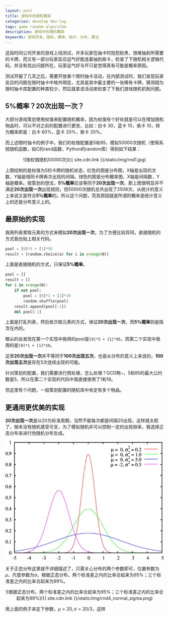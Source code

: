 ```yaml
---
layout: post
title: 游戏中的随机概率
categories: develop dev-log
tags: game random algorithm
description: 游戏中的随机概率
keywords: 游戏开发，随机，概率，统计，分布，算法
---
```


这段时间公司开发的游戏上线测试，许多玩家在抽卡时抱怨脸黑，很难抽到所需要的卡牌，而又有一部分玩家反应运气好能连着抽到紫卡，检查了下随机相关逻辑代码，并没有找出问题所在，玩家运气好与坏只是觉得真有可能是概率原因。

测试开服了几天之后，需要开放某个限时抽卡活动，在内部测试时，我们发现玩家反应的问题在限时抽卡中格外明显，尤其是其中最主要的一张稀有卡牌，猜测因为限时抽卡库配置的种类较少，然后就拿该活动来检查了下我们游戏随机机制问题。

<!--more-->

## 5%概率？20次出现一次？

大部分游戏策划使用权值来配置随机概率，因为权值有个好处就是可以在增加随机物品时，可以不对之前的配置进行更改，比如：白卡 30，蓝卡 10，紫卡 10，转为概率即是：白卡 60%，蓝卡 20%，紫卡 20%。

而上述限时抽卡的例子中，我们的权值配置是5和95，模拟50000次随机（使用系统随机函数，如C的rand函数，Python的random库）得到如下结果：

<p align="center">
![按权值随机50000次]({{ site.cdn.link }}/static/img/rnd1.jpg)
</p>

上图绘制的是权值为5的卡牌的随机状态，红色的图是分布图，X轴是出现的次数，Y轴是相同卡牌再次出现的间隔。绿色的图是分布概率图，X轴是间隔数，Y轴是概率。按策划的想法，**5%概率**应该等同于**20次出现一次**，那上图很明显并不满足**20次出现一次**出现规则，但50000次随机总共出现了2508次，从统计的意义上来说又是符合**5%概率**的。所以这个问题，究其原因就是所谓的概率是统计意义上的还是分布意义上的。

## 最原始的实现

我用列表里取元素的方式来模拟**20次出现一次**，为了方便比较异同，直接随机的方式我也贴上相关代码。

```py
pool = [0]*5 + [1]*95
result = [random.choice(a) for i in xrange(N)]
```
上面是直接随机的方式，只保证**5%概率**。

```py
pool = []
result = []
for i in xrange(N):
	if not pool:
		pool = [0]*1 + [1]*19
		random.shuffle(pool)
	result.append(pool[-1])
	del pool[-1]
```
上面是打乱列表，然后依次取元素的方式，保证**20次出现一次**，而**5%概率**则是隐含在内的。

眼尖的会发现在第一个实现中我用的pool是`[0]*5 + [1]*95`，而第二个实现中我用的是`[0]*1 + [1]*19`。

这里**20次出现一次**并不等同于**100次出现五次**，也是从分布的意义上来说的，**100次出现五次**是存在5次连续出现的可能。

针对策划的配置，我们需要进行预处理，怎么处理？GCD啊~，5和95的最大公约数是5，所以在第二个实现的代码中我直接使用了1和19。

但这里有个问题，一般策划配置的随机库中肯定有多个物品。

## 更通用更优美的实现

**20次出现一次**是以20为标准周期，当然不能每次都是间隔20出现，这样就太假了，根本没有随机感受可言，为了模拟随机并可以控制一定的出现频率，我选择正态分布来进行伪随机分布生成。

![正态分布](./static/img/rnd3_Normal_distribution.png)

关于正态分布这里就不详细描述了，只需关心分布的两个参数即可，位置参数为$\mu$、尺度参数为$\sigma$。根据正态分布，两个标准差之内的比率合起来为95%；三个标准差之内的比率合起来为99%。

<p align="center">
![根据正态分布，两个标准差之内的比率合起来为95%；三个标准差之内的比率合起来为99%]({{ site.cdn.link }}/static/img/rnd4_normal_sigma.png)
</p>

用上面的例子来定下参数，$\mu=20, \sigma=20/3$，这样

